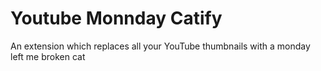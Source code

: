 # Youtube Monnday Catify
 An extension which replaces all your YouTube thumbnails with a monday left me broken cat
